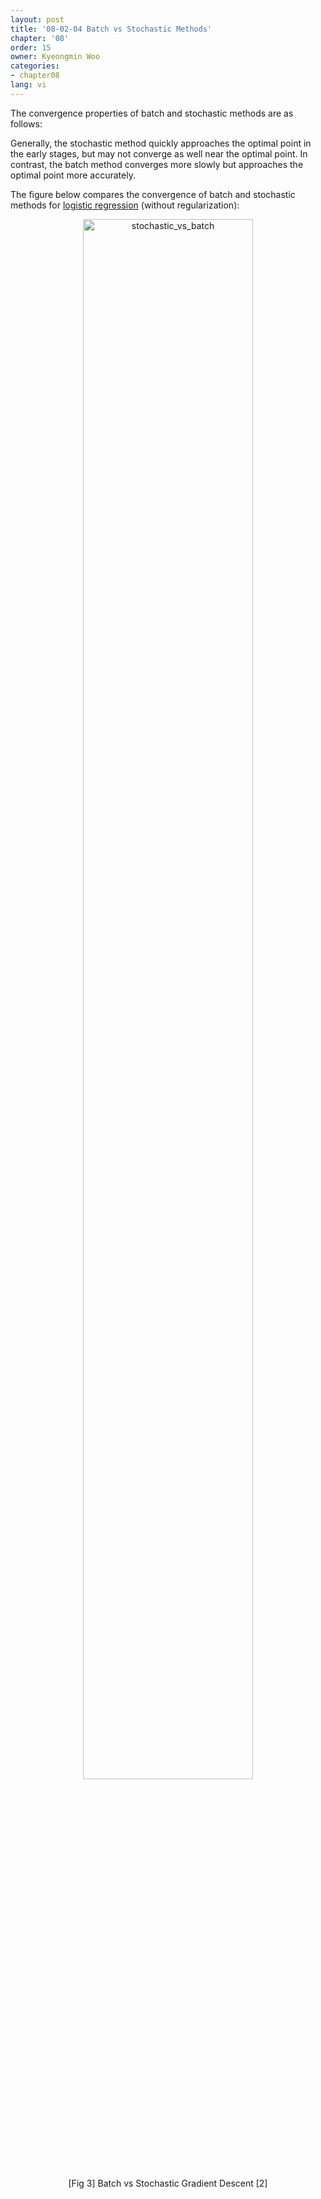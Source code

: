 ```yaml
---
layout: post
title: '08-02-04 Batch vs Stochastic Methods'
chapter: '08'
order: 15
owner: Kyeongmin Woo
categories:
- chapter08
lang: vi
---
```


The convergence properties of batch and stochastic methods are as follows:

Generally, the stochastic method quickly approaches the optimal point in the early stages, but may not converge as well near the optimal point. In contrast, the batch method converges more slowly but approaches the optimal point more accurately.

The figure below compares the convergence of batch and stochastic methods for [logistic regression](https://en.wikipedia.org/wiki/Logistic_regression) (without regularization):

<figure class="image" style="align: center;">
<p align="center">
  <img src="{{ site.baseurl }}/img/chapter_img/chapter08/08_02_stochastic_vs_batch.png" alt="stochastic_vs_batch" width="80%" height="80%">
</p>
  <figcaption style="text-align: center;">[Fig 3] Batch vs Stochastic Gradient Descent [2]</figcaption>
</figure>

